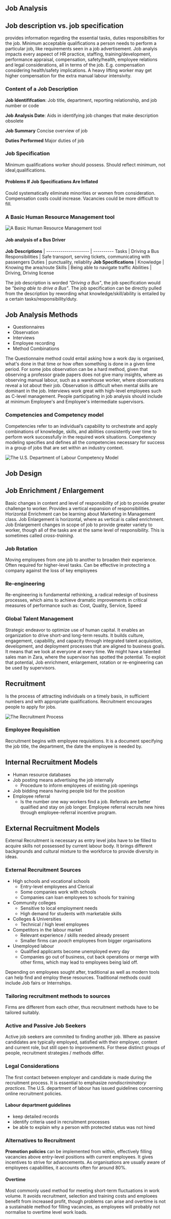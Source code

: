 ## Job Analysis

## Job description vs. job specification

provides information regarding the essential tasks, duties responsibilties for
the job. Minimum acceptable qualifications a person needs to perform a
particular job, like requirements seen in a job advertisement. Job analyis
impacts every aspeect of HR practice, staffing, training/development,
performance appraisal, compensation, safety/health, employee relations and legal
considerations, all in terms of the job. E.g. compensation considering
health/safety implications. A heavy lifting worker may get higher compensation
for the extra manual labour intensivity.

### Content of a Job Description

**Job Identififcation**: Job title, department, reporting relationship, and job number or code

**Job Analysis Date**: Aids in identifying job changes that make description
obsolete

**Job Summary** Concise overview of job

**Duties Performed** Major duties of job

### Job Specification

Minimum qualifications worker should possess. Should reflect minimum, not ideal,qualifications. 

#### Problems If Job Specifications Are Inflated

Could systematically eliminate minorities or women from consideration.
Compensation costs could increase. Vacancies could be more difficult to fill.

### A Basic Human Resource Management tool

![A Basic Human Resource Management tool ](https://image.slidesharecdn.com/hr3karam-141201175557-conversion-gate02/95/job-analysis-11-638.jpg?cb=1417456607)

#### Job analysis of a Bus Driver

**Job Descriptions**   |
---------------------  | ----------
Tasks                  | Driving a Bus
Responsibilities       | Safe transport, serving tickets, communicating with
passengers
Duties                 | punctuality, reliablity
**Job Specifications** |
Knowledge              | Knowing the area/route
Skills                 | Being able to navigate traffic
Abilities              | Driving, Driving license

The job description is worded *"Driving a Bus"*, the job specification would
be *"being able to drive a Bus"*. The job specification can be directly pulled
from the description by rewording what knowledge/skill/ability is entailed by a
certain tasks/responsibility/duty.

## Job Analysis Methods

- Questionnaires
- Observation
- Interviews
- Employee recording
- Method Combinations

The Questionnaire method could entail asking how a work day is organised, what's
done in that time or how often something is done in a given time period. For
some jobs observation can be a hard method, given that observing a professor
grade papers does not give many insights, where as observing manual labour, such
as a warehouse worker, where observations reveal a lot about their job.
Observation is difficult when mental skills are dominant in the job. Interviews
work great with high-level employees such as C-level management. People
participating in job analysis should include at minimum Employee's and
Employee's intermediate supervisors.

### Competencies and Competency model

Competencies refer to an individual’s capability to orchestrate and apply
combinations of knowledge, skills, and abilities consistently over time to
perform work successfully in the required work situations. Competency modeling
specifies and defines all the competencies necessary for success in a group of
jobs that are set within an industry context.

![The U.S. Department of Labour Competency Model](https://i.ibb.co/0q1Bdqc/U-S-Department-of-Labour-Competency-Model.png)

## Job Design

## Job Enrichment / Enlargement

Basic changes in content and level of responsibility of job to provide greater
challenge to worker. Provides a vertical expansion of responsibilities.
Horizontal Enrichment can be learning about Marketing in Management class. Job
Enlargement is horizontal, where as vertical is called enrichment. Job
Enlargement changes in scope of job to provide greater variety to worker, though
all of the tasks are at the same level of responsibility. This is sometimes
called *cross-training*. 

### Job Rotation

Moving employees from one job to another to broaden their experience. Often
required for higher-level tasks. Can be effective in protecting a company
against the loss of key employees 

### Re-engineering

Re-engineering is fundamental rethinking, a radical redesign of business
processes, which aims to achieve dramatic improvements in critical measures of
performance such as: Cost, Quality, Service, Speed

### Global Talent Management

Strategic endeavor to optimize use of human capital. It enables an organization
to drive short-and long-term results. It builds culture, engagement, capability,
and capacity through integrated talent acquisition, development, and deployment
processes that are aligned to business goals. It means that we look at everyone
at every time. We might have a talented sales man in Zara, where the supervisor
has spotted the potential. To exploit that potential, Job enrichment,
enlargement, rotation or re-engineering can be used by supervisors.

##  Recruitment

Is the process of attracting individuals on a timely basis, in sufficient
numbers and with appropriate qualifications. Recruitment encourages people to
apply for jobs.

![The Recruitment
Process](https://image.slidesharecdn.com/mondyhrm13inppt05-150216192940-conversion-gate01/95/mondy-hrm13-inppt05ppt-21-638.jpg?cb=1424115150)

### Employee Requisition

Recruitment begins with employee requisitions. It is a document specifying the
job title, the department, the date the employee is needed by.

## Internal Recruitment Models

- Human resource databases
- Job posting means advertising the job internally
    - Procedure to inform employees of existing job openings
- Job bidding means having people bid for the position
- Employee referral
    - Is the number one way workers find a job. Referrals are better qualified
      and stay on job longer. Employee referral recruits new hires through
      employee-referral incentive program. 

## External Recruitment Models

External Recruitment is necessary as entry level jobs have to be filled to acquire skills not possessed by current labour body. It brings different backgrounds and cultural mixture to the workforce to provide diversity in ideas.

### External Recruitment Sources

- High schools and vocational schools
    - Entry-level employees and Clerical
    - Some companies work with schools
    - Companies can loan employees to schools for training
- Community colleges
    - Sensitive to local employment needs
    - High demand for students with marketable skills
- Colleges & Universities
    - Technical / high level employees
- Competitors in the labour market
    - Relevant experience / skills needed already present
    - Smaller firms can *poach* employees from bigger organisations
- Unemployed labour
    - Qualified applicants become unemployed every day
    - Companies go out of business, cut back operations or merge with other
      firms, which may lead to employees being laid off.

Depending on employees sought after, traditional as well as modern tools can
help find and employ these resources. Traditional methods could include Job
fairs or Internships.

### Tailoring recruitment methods to sources

Firms are different from each other, thus recruitment methods have to be
tailored suitably.

### Active and Passive Job Seekers

Active job seekers are commited to finding another job. Where as passive
candidates are typically employed, satisfied with their employer, content and
current role, but still open to improvements. For these distinct groups of
people, recruitment strategies / methods differ.
 
### Legal Considerations

The first contact between employer and candidate is made during the recruitment
process. It is essential to emphasize *nondiscriminatory practices*. The U.S.
department of labour has issued guidelines concerning online recruitment
policies.

#### Labour department guidelines

- keep detailed records
- identify criteria used in recruitment processes
- be able to explain why a person with protected status was not hired

### Alternatives to Recruitment

**Promotion policies** can be implemented from within, effectively filling
vacancies above entry-level positions with current employees. It gives
incentives to strive for advancements. As organisations are usually aware of
employees capabilities, it accounts often for around 80%.

#### Overtime

Most commonly used method for meeting short-term fluctuations in work volume. It
avoids recruitment, selection and training costs and emploees benefit from
increased profit, though problems can arise and overtime is not a sustainable
method for filling vacancies, as employees will probably not normalise to
overtime level work loads.
